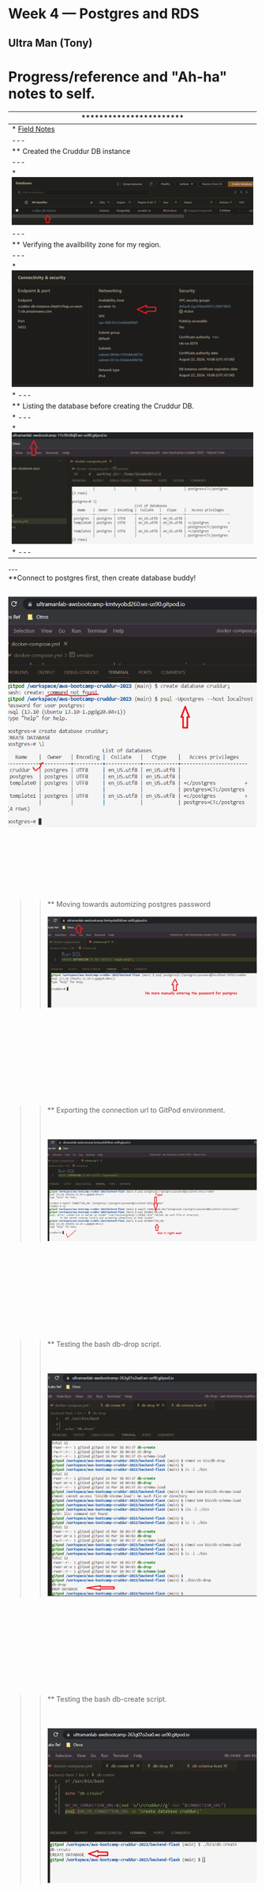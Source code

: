 # Week 4 — Postgres and RDS

## Ultra Man (Tony)


# Progress/reference and "Ah-ha" notes to self.
| *********************** |
| --- |
| * [Field Notes](https://github.com/ultraman-labs/aws-bootcamp-cruddur-2023/blob/main/_docs/assets/week4/Notes-Week4.txt) |
| --- |
| ** Created the Cruddur DB instance |
| --- |
| * ![Cruddur DB Instance](../_docs/assets/week4/rdscruddur.png) |
| --- |
| ** Verifying the availbility zone for my region.|
| --- |
| * ![Availability Zone](../_docs/assets/week4/availabilityzone.png) |
| * ---|
| ** Listing the database before creating the Cruddur DB.
| * ---|
| * ![List DBs](../_docs/assets/week4/dblist.png) |
| * --- | 
<p> --- <br>  
    **Connect to postgres first, then create database buddy!  </p>
    
   ![Cruddur DB Listed](../_docs/assets/week4/postgrescreatedb1.png)  <br><br><br><br><br><br>
   ---
  >> ** Moving towards automizing postgres password<br><br> 
       ![Auto PW](../_docs/assets/week4/autopwpostgres.png)
   
<br><br><br><br><br><br>
---


 >> ** Exporting the connection url to GitPod environment. <br><br><br><br>
 ![Connection URL](../_docs/assets/week4/autopsqllogin.png) 
 
 <br><br><br><br><br><br>
 ---   
 
 >> ** Testing the bash db-drop script. <br><br><br><br>
 ![Drop DB](../_docs/assets/week4/dropdb.png) 
 
 <br><br><br><br><br><br>
 ---
>> ** Testing the bash db-create script. <br><br><br><br>
      ![Creating Cruddur DB](../_docs/assets/week4/createdb.png) 

<br><br><br><br><br><br>
 ---
>> ** Testing the bash db-schema-load script. <br><br><br><br>
  ![Schema Loading](../_docs/assets/week4/dbschemaload.png)

<br><br><br><br><br><br>
 ---

>> ** Testing the bash db-connect script. <br><br><br><br>
  ![DB Connect Script](../_docs/assets/week4/dbconnect.png)

<br><br><br><br><br><br>
 --- 
 
 >> ** Using the command \dt to list the users and activities tables. <br><br><br><br>
  ![DB Connect Script](../_docs/assets/week4/listingtables.png)

<br><br><br><br><br><br>
 --- 

>> ** Seeding the data into the tables. <br><br><br><br>
  ![DB Connect Script](../_docs/assets/week4/dbseeddata.png)

<br><br><br><br><br><br>
 --- 
 
 >> ** False negative-- Cruddur DB instance did spin up successfully. <br><br><br><br>
  ![DB Connect Script](../_docs/assets/week4/awsrdslied.png)

<br><br><br><br><br><br>
 --- 
 
 >> ** Editing security group inbound rule for GitPod. <br><br><br><br>
  ![DB Connect Script](../_docs/assets/week4/beforesginboundrule.png)

<br><br><br><br><br><br>
 ---

 >> ** Testing the connection to the production database. <br><br><br><br>
  ![DB Connect Script](../_docs/assets/week4/successprodconnect2.png)

<br><br><br><br><br><br>
 ---

 >> ** Listing production database. <br><br><br><br>
  ![DB Connect Script](../_docs/assets/week4/listofproddbs.png)

<br><br><br><br><br><br>
 ---

---

 >> ** Setting GitPod's environmental variables for DB security group identification. <br><br><br><br>
  ![DB Connect Script](../_docs/assets/week4/returntrue1.png)

<br><br><br><br><br><br>
 ---
 
 ---

 >> ** Adding description to security group rule. <br><br><br><br>
  ![DB Connect Script](../_docs/assets/week4/descriptionwentthrough.png)

<br><br><br><br><br><br>
 ---
 
 >> ** Retrieving email confirmation code. <br><br><br><br>
  ![DB Connect Script](../_docs/assets/week4/confirmationcode.png)

<br><br><br><br><br><br>
 ---
 
 >> ** Logging into Cruddur. <br><br><br><br>
  ![DB Connect Script](../_docs/assets/week4/confirmemail.png)

<br><br><br><br><br><br>
 ---
 
 >> ** Logging into Cruddur. <br><br><br><br>
  ![DB Connect Script](../_docs/assets/week4/confirmemail.png)

<br><br><br><br><br><br>
 ---
 
 >> ** Investigating CloudWatch logs for any errors. There were none! <br><br><br><br>
  ![DB Connect Script](../_docs/assets/week4/lognoerrors2.png)

<br><br><br><br><br><br>
 ---
 
 >> ** Successfully retrieved new Cruddur users <br><br><br><br>
  ![DB Connect Script](../_docs/assets/week4/verifieddbuserentry2.png)

<br><br><br><br><br><br>
 ---
 
 >> ** Investigating CloudWatch logs for any errors. There were none! <br><br><br><br>
  ![DB Connect Script](../_docs/assets/week4/lognoerrors2.png)

<br><br><br><br><br><br>
 ---
 
 
 
 
 
 

